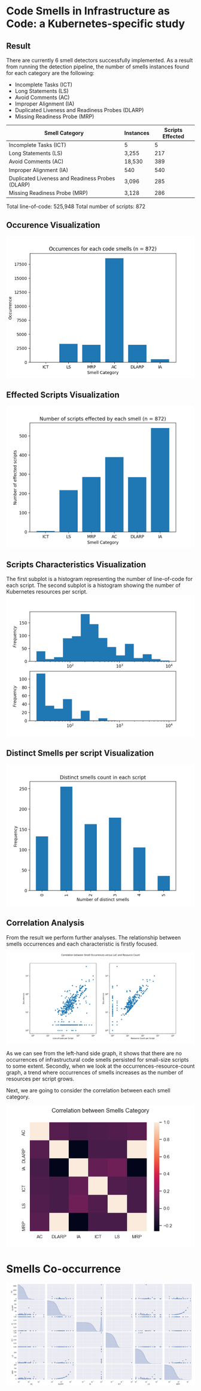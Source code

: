 # Code Smells in Infrastructure as Code: a Kubernetes-specific study

## Result

There are currently 6 smell detectors successfully implemented. As a result from running the detection pipeline,
the number of smells instances found for each category are the following:

- Incomplete Tasks (ICT)
- Long Statements (LS)
- Avoid Comments (AC)
- Improper Alignment (IA)
- Duplicated Liveness and Readiness Probes (DLARP)
- Missing Readiness Probe (MRP)

| Smell Category                                   | Instances | Scripts Effected |
| ------------------------------------------------ | --------- | ---------------- |
| Incomplete Tasks (ICT)                           | 5         | 5                |
| Long Statements (LS)                             | 3,255     | 217              |
| Avoid Comments (AC)                              | 18,530    | 389              |
| Improper Alignment (IA)                          | 540       | 540              |
| Duplicated Liveness and Readiness Probes (DLARP) | 3,096     | 285              |
| Missing Readiness Probe (MRP)                    | 3,128     | 286              |

Total line-of-code: 525,948
Total number of scripts: 872

## Occurence Visualization

![Occurence Visualization](./assets/smell-occurences.png)

## Effected Scripts Visualization

![Effected Scripts Visualization](./assets/number-of-scripts-effected.png)

## Scripts Characteristics Visualization

The first subplot is a histogram representing the number of line-of-code for each script.
The second subplot is a histogram showing the number of Kubernetes resources per script.
![Scripts Characteristics Visualization](./assets/script_characteristics.png)

## Distinct Smells per script Visualization

![Distinct Smells per script Visualization](./assets/distinct_per_script.png)

## Correlation Analysis

From the result we perform further analyses. The relationship between smells occurrences and
each characteristic is firstly focused.

![Correlation Between LoC and RC](./assets/correlation-between-occurrences-vs-loc-and-rc.png)

As we can see from the left-hand side graph, it shows that there are no occurrences of infrastructural
code smells persisted for small-size scripts to some extent. Secondly, when we look at the occurrences-resource-count graph, a trend where occurrences of smells
increases as the number of resources per script grows.

Next, we are going to consider the correlation between each smell category.

![Correlation Between Smells Category](./assets/correlation-between-smells-category.png)

# Smells Co-occurrence

![Smells Co-occurrence](./assets/smells-co-occurrences.png)
